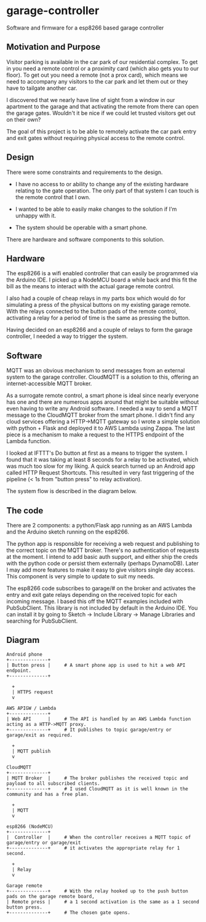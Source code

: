 # garage-controller

Software and firmware for a esp8266 based garage controller

## Motivation and Purpose

Visitor parking is available in the car park of our residential complex.
To get in you need a remote control or a proximity card (which also gets
you to our floor).
To get out you need a remote (not a prox card), which means we need to
accompany any visitors to the car park and let them out or they have
to tailgate another car.

I discovered that we nearly have line of sight from a window in our
apartment to the garage and that activating the remote from there can
open the garage gates. Wouldn't it be nice if we could let trusted
visitors get out on their own?

The goal of this project is to be able to remotely activate the car park
entry and exit gates without requiring physical access to the remote control.

## Design

There were some constraints and requirements to the design.

* I have no access to or ability to change any of the existing hardware
relating to the gate operation. The only part of that system I can touch is
the remote control that I own.

* I wanted to be able to easily make changes to the solution if I'm unhappy
with it.

* The system should be operable with a smart phone.

There are hardware and software components to this solution.

## Hardware

The esp8266 is a wifi enabled controller that can easily be programmed
via the Arduino IDE. I picked up a NodeMCU board a while back and this
fit the bill as the means to interact with the actual garage remote
control.

I also had a couple of cheap relays in my parts box which would do for
simulating a press of the physical buttons on my existing garage remote.
With the relays connected to the button pads of the remote control,
activating a relay for a period of time is the same as pressing the button.

Having decided on an esp8266 and a couple of relays to form the garage
controller, I needed a way to trigger the system.

## Software

MQTT was an obvious mechanism to send messages from an external system
to the garage controller. CloudMQTT is a solution to this, offering an
internet-accessible MQTT broker.

As a surrogate remote control, a smart phone is ideal since nearly everyone
has one and there are numerous apps around that might be suitable without
even having to write any Android software. I needed a way to send a MQTT
message to the CloudMQTT broker from the smart phone. I didn't find any
cloud services offering a HTTP->MQTT gateway so I wrote a simple solution
with python + Flask and deployed it to AWS Lambda using Zappa. The last
piece is a mechanism to make a request to the HTTPS endpoint of the Lambda
function.

I looked at IFTTT's Do button at first as a means to trigger the system.
I found that it was taking at least 8 seconds for a relay to be activated,
which was much too slow for my liking. A quick search turned up an Android
app called HTTP Request Shortcuts. This resulted in very fast triggering
of the pipeline (< 1s from "button press" to relay activation).

The system flow is described in the diagram below.

## The code

There are 2 components: a python/Flask app running as an AWS Lambda
and the Arduino sketch running on the esp8266.

The python app is responsible for receiving a web request and publishing to
the correct topic on the MQTT broker. There's no authentication of requests
at the moment. I intend to add basic auth support, and either ship the
creds with the python code or persist them externally (perhaps DynamoDB).
Later I may add more features to make it easy to give visitors single day
access. This component is very simple to update to suit my needs.

The esp8266 code subscribes to garage/# on the broker and activates the entry
and exit gate relays depending on the received topic for each incoming message.
I based this off the MQTT examples included with PubSubClient. This library is
not included by default in the Arduino IDE. You can install it by going to
Sketch -> Include Library -> Manage Libraries and searching for PubSubClient.

## Diagram

    Android phone
    +--------------+
    | Button press |     # A smart phone app is used to hit a web API endpoint.
    +--------------+
    
      +
      | HTTPS request
      v
    
    AWS APIGW / Lambda
    +--------------+
    | Web API      |     # The API is handled by an AWS Lambda function acting as a HTTP->MQTT proxy.
    +--------------+     # It publishes to topic garage/entry or garage/exit as required.
    
      +
      | MQTT publish
      v
    
    CloudMQTT
    +--------------+
    | MQTT Broker  |     # The broker publishes the received topic and payload to all subscribed clients.
    +--------------+     # I used CloudMQTT as it is well known in the community and has a free plan.
    
      +
      | MQTT
      v
    
    esp8266 (NodeMCU)
    +--------------+
    |  Controller  |     # When the controller receives a MQTT topic of garage/entry or garage/exit
    +--------------+     # it activates the appropriate relay for 1 second.
    
      +
      | Relay
      v
    
    Garage remote
    +--------------+     # With the relay hooked up to the push button pads on the garage remote board,
    | Remote press |     # a 1 second activation is the same as a 1 second button press.
    +--------------+     # The chosen gate opens.

